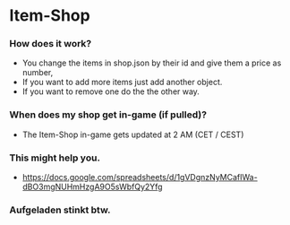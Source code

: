 # Item-Shop


### How does it work?
- You change the items in shop.json by their id and give them a price as number,
- If you want to add more items just add another object.
- If you want to remove one do the the other way.


### When does my shop get in-game (if pulled)?
- The Item-Shop in-game gets updated at 2 AM (CET / CEST)


### This might help you.
- https://docs.google.com/spreadsheets/d/1gVDgnzNyMCafIWa-dBO3mgNUHmHzgA9O5sWbfQy2Yfg

### Aufgeladen stinkt btw.
